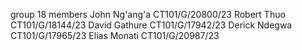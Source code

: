 group 18
   members
John Ng'ang'a    CT101/G/20800/23
Robert Thuo      CT101/G/18144/23
David Gathure    CT101/G/17942/23
Derick Ndegwa    CT101/G/17965/23
Elias Monati     CT101/G/20987/23

